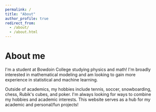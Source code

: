 ```yaml
---
permalink: /
title: "About"
author_profile: true
redirect_from: 
  - /about/
  - /about.html
---
```


# About me
I'm a student at Bowdoin College studying physics and math! I'm broadly interested in mathematical modeling and am looking to gain more experience in statistical and machine learning.

Outside of academics, my hobbies include tennis, soccer, snowboarding, chess, Rubik's cubes, and poker. I'm always looking for ways to combine my hobbies and academic interests. This website serves as a hub for my academic and personal/fun projects!
